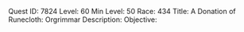 Quest ID: 7824
Level: 60
Min Level: 50
Race: 434
Title: A Donation of Runecloth: Orgrimmar
Description: 
Objective: 
